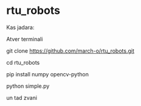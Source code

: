 # rtu_robots

Kas jadara:

Atver terminali

git clone https://github.com/march-o/rtu_robots.git

cd rtu_robots

pip install numpy opencv-python

python simple.py

un tad zvani
